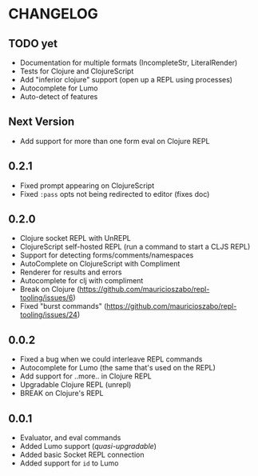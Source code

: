 # CHANGELOG

## TODO yet
- Documentation for multiple formats (IncompleteStr, LiteralRender)
- Tests for Clojure and ClojureScript
- Add "inferior clojure" support (open up a REPL using processes)
- Autocomplete for Lumo
- Auto-detect of features

## Next Version
- Add support for more than one form eval on Clojure REPL

## 0.2.1
- Fixed prompt appearing on ClojureScript
- Fixed `:pass` opts not being redirected to editor (fixes doc)

## 0.2.0
- Clojure socket REPL with UnREPL
- ClojureScript self-hosted REPL (run a command to start a CLJS REPL)
- Support for detecting forms/comments/namespaces
- AutoComplete on ClojureScript with Compliment
- Renderer for results and errors
- Autocomplete for clj with compliment
- Break on Clojure (https://github.com/mauricioszabo/repl-tooling/issues/6)
- Fixed "burst commands" (https://github.com/mauricioszabo/repl-tooling/issues/24)

## 0.0.2
- Fixed a bug when we could interleave REPL commands
- Autocomplete for Lumo (the same that's used on the REPL)
- Add support for ..more.. in Clojure REPL
- Upgradable Clojure REPL (unrepl)
- BREAK on Clojure's REPL

## 0.0.1
- Evaluator, and eval commands
- Added Lumo support (_quasi-upgradable_)
- Added basic Socket REPL connection
- Added support for `id` to Lumo
